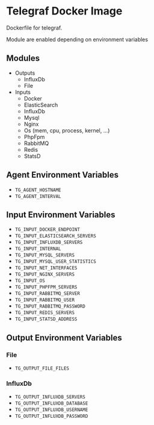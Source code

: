 # Telegraf Docker Image

Dockerfile for telegraf. 

Module are enabled depending on environment variables

## Modules
* Outputs 
  * InfluxDb
  * File
* Inputs
  * Docker
  * ElasticSearch
  * InfluxDb
  * Mysql
  * Nginx
  * Os (mem, cpu, process, kernel, ...)
  * PhpFpm
  * RabbitMQ
  * Redis
  * StatsD

## Agent Environment Variables
* `TG_AGENT_HOSTNAME` 
* `TG_AGENT_INTERVAL`

## Input Environment Variables
* `TG_INPUT_DOCKER_ENDPOINT`
* `TG_INPUT_ELASTICSEARCH_SERVERS`
* `TG_INPUT_INFLUXDB_SERVERS`
* `TG_INPUT_INTERNAL`
* `TG_INPUT_MYSQL_SERVERS`
* `TG_INPUT_MYSQL_USER_STATISTICS`
* `TG_INPUT_NET_INTERFACES`
* `TG_INPUT_NGINX_SERVERS`
* `TG_INPUT_OS`
* `TG_INPUT_PHPFPM_SERVERS`
* `TG_INPUT_RABBITMQ_SERVER`
* `TG_INPUT_RABBITMQ_USER`
* `TG_INPUT_RABBITMQ_PASSWORD`
* `TG_INPUT_REDIS_SERVERS`
* `TG_INPUT_STATSD_ADDRESS`

## Output Environment Variables

### File
* `TG_OUTPUT_FILE_FILES`

### InfluxDb 
* `TG_OUTPUT_INFLUXDB_SERVERS`
* `TG_OUTPUT_INFLUXDB_DATABASE`
* `TG_OUTPUT_INFLUXDB_USERNAME`
* `TG_OUTPUT_INFLUXDB_PASSWORD`

